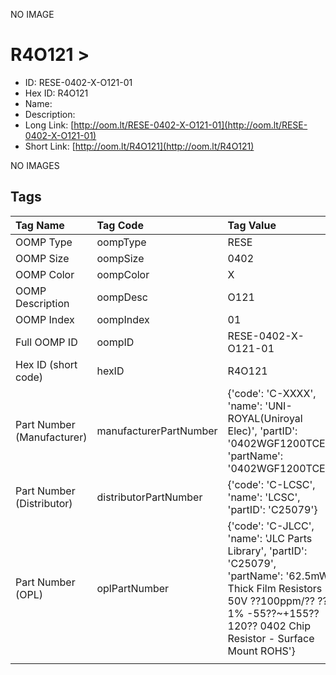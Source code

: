 


  
NO IMAGE  
# R4O121 > 

- ID: RESE-0402-X-O121-01
- Hex ID: R4O121
- Name: 
- Description: 
- Long Link: [http://oom.lt/RESE-0402-X-O121-01](http://oom.lt/RESE-0402-X-O121-01)
- Short Link: [http://oom.lt/R4O121](http://oom.lt/R4O121)
  
NO IMAGES  
## Tags
  

|Tag Name|Tag Code|Tag Value|
| :--- | :--- | :--- |
|OOMP Type|oompType|RESE|
|OOMP Size|oompSize|0402|
|OOMP Color|oompColor|X|
|OOMP Description|oompDesc|O121|
|OOMP Index|oompIndex|01|
|Full OOMP ID|oompID|RESE-0402-X-O121-01|
|Hex ID (short code)|hexID|R4O121|
|Part Number (Manufacturer)|manufacturerPartNumber|{'code': 'C-XXXX', 'name': 'UNI-ROYAL(Uniroyal Elec)', 'partID': '0402WGF1200TCE', 'partName': '0402WGF1200TCE'}|
|Part Number (Distributor)|distributorPartNumber|{'code': 'C-LCSC', 'name': 'LCSC', 'partID': 'C25079'}|
|Part Number (OPL)|oplPartNumber|{'code': 'C-JLCC', 'name': 'JLC Parts Library', 'partID': 'C25079', 'partName': '62.5mW Thick Film Resistors 50V ??100ppm/?? ??1% -55??~+155?? 120?? 0402  Chip Resistor - Surface Mount ROHS'}|
||||
